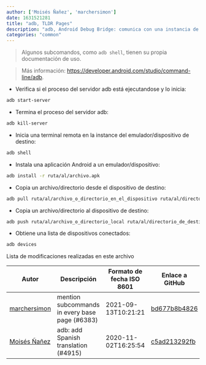 ```yaml
---
author: ['Moisés Ñañez', 'marchersimon']
date: 1631521281
title: "adb, TLDR Pages"
description: "adb, Android Debug Bridge: comunica con una instancia de un emulador Android o conecta dispositivos Android."
categories: "common"
---
```

> Algunos subcomandos, como `adb shell`, tienen su propia documentación de uso.

> Más información: <https://developer.android.com/studio/command-line/adb>.

- Verifica si el proceso del servidor adb está ejecutandose y lo inicia:

```bash
adb start-server
```

- Termina el proceso del servidor adb:

```bash
adb kill-server
```

- Inicia una terminal remota en la instance del emulador/dispositivo de destino:

```bash
adb shell
```

- Instala una aplicación Android a un emulador/dispositivo:

```bash
adb install -r ruta/al/archivo.apk
```

- Copia un archivo/directorio desde el dispositivo de destino:

```bash
adb pull ruta/al/archivo_o_directorio_en_el_dispositivo ruta/al/directorio_de_destino_local
```

- Copia un archivo/directorio al dispositivo de destino:

```bash
adb push ruta/al/archivo_o_directorio_local ruta/al/directorio_de_destino_en_el_dispositivo
```

- Obtiene una lista de dispositivos conectados:

```bash
adb devices
```
Lista de modificaciones realizadas en este archivo


Autor | Descripción | Formato de fecha ISO 8601 | Enlace a GitHub
------|-----|-----|-----
[marchersimon](mailto:50295997+marchersimon@users.noreply.github.com) | mention subcommands in every base page (#6383) | 2021-09-13T10:21:21 | [bd677b8b4826](https://github.com/tldr-pages/tldr/commit/bd677b8b48260e301fb99fea794f4dc1458d1562)
[Moisés Ñañez](mailto:moisesnandres@hey.com) | adb: add Spanish translation (#4915) | 2020-11-02T16:25:54 | [c5ad213292fb](https://github.com/tldr-pages/tldr/commit/c5ad213292fb1a4469ab0c331b8634e73a68b237)

